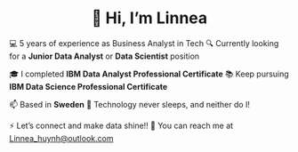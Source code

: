 <h1 align="center">👋 Hi, I’m Linnea </h1> 

💻 5 years of experience as Business Analyst in Tech
🔍 Currently looking for a <strong>Junior Data Analyst</strong> or <strong>Data Scientist</strong> position

🎓 I completed <strong>IBM Data Analyst Professional Certificate</strong>
📚 Keep pursuing <strong>IBM Data Science Professional Certificate</strong>

📫 Based in <strong>Sweden</strong>
🚀 Technology never sleeps, and neither do I!

⚡ Let’s connect and make data shine!!
📩 You can reach me at Linnea_huynh@outlook.com
